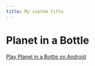 ```yaml
---
title: My custom title
---
```


# Planet in a Bottle

[Play Planet in a Bottle on Android](https://play.google.com/store/apps/details?id=com.pseudoblue.planet)
